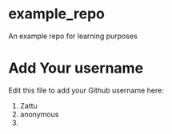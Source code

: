# example_repo
An example repo for learning purposes
# Add Your username
Edit this file to add your Github username here:
1. Zattu
2. anonymous
3. 
